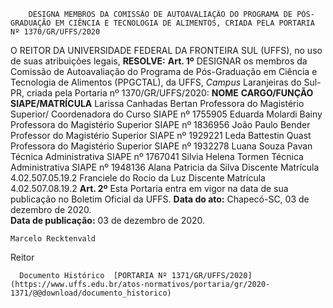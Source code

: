         DESIGNA MEMBROS DA COMISSÃO DE AUTOAVALIAÇÃO DO PROGRAMA DE PÓS-GRADUAÇÃO EM CIÊNCIA E TECNOLOGIA DE ALIMENTOS, CRIADA PELA PORTARIA Nº 1370/GR/UFFS/2020  

 O REITOR DA UNIVERSIDADE FEDERAL DA FRONTEIRA SUL (UFFS), no uso de suas atribuições legais,   **RESOLVE:**   **Art. 1º**  DESIGNAR os membros da Comissão de Autoavaliação do Programa de Pós-Graduação em Ciência e Tecnologia de Alimentos (PPGCTAL), da UFFS, *Campus*  Laranjeiras do Sul-PR, criada pela Portaria nº 1370/GR/UFFS/2020:     **NOME**    **CARGO/FUNÇÃO**    **SIAPE/MATRÍCULA**      Larissa Canhadas Bertan   Professora do Magistério Superior/ Coordenadora do Curso   SIAPE nº 1755905     Eduarda Molardi Bainy   Professora do Magistério Superior   SIAPE nº 1836956     João Paulo Bender   Professor do Magistério Superior   SIAPE nº 1929221     Leda Battestin Quast   Professora do Magistério Superior   SIAPE nº 1932278     Luana Souza Pavan   Técnica Administrativa   SIAPE nº 1767041     Silvia Helena Tormen   Técnica Administrativa   SIAPE nº 1948136     Alana Patricia da Silva   Discente   Matrícula 4.02.507.05.19.2     Franciele do Rocio da Luz   Discente   Matrícula 4.02.507.08.19.2       **Art. 2º**  Esta Portaria entra em vigor na data de sua publicação no Boletim Oficial da UFFS.        **Data do ato:** Chapecó-SC, 03 de dezembro de 2020.   
 **Data de publicação:**  03 de dezembro de 2020. 

    Marcelo Recktenvald   
 Reitor 

      Documento Histórico  [PORTARIA Nº 1371/GR/UFFS/2020](https://www.uffs.edu.br/atos-normativos/portaria/gr/2020-1371/@@download/documento_historico)     
      